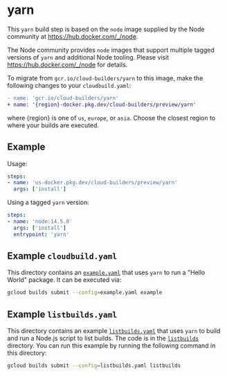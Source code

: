 # yarn

This `yarn` build step is based on the `node` image supplied by the Node
community at https://hub.docker.com/_/node.

The Node community provides `node` images that support multiple tagged versions
of `yarn` and additional Node tooling. Please visit https://hub.docker.com/_/node
for details.

To migrate from `gcr.io/cloud-builders/yarn` to this image, make the following
changes to your `cloudbuild.yaml`:

```diff
- name: 'gcr.io/cloud-builders/yarn'
+ name: '{region}-docker.pkg.dev/cloud-builders/preview/yarn'
```

where {region} is one of `us`, `europe`, or `asia`. Choose the closest region to
where your builds are executed.

## Example

Usage:

```yaml
steps:
- name: 'us-docker.pkg.dev/cloud-builders/preview/yarn'
  args: ['install']
```

Using a tagged `yarn` version:
```yaml
steps:
- name: 'node:14.5.0'
  args: ['install']
  entrypoint: 'yarn'
```

## Example `cloudbuild.yaml`

This directory contains an [`example.yaml`](example.yaml) that uses `yarn` to
run a "Hello World" package. It can be executed via:
```bash
gcloud builds submit --config=example.yaml example
```

## Example `listbuilds.yaml`

This directory contains an example [`listbuilds.yaml`](listbuilds.yaml) that
uses `yarn` to build and run a Node.js script to list builds. The code is in the
[`listbuilds`](listbuilds) directory.  You can run this example by running the
following command in this directory:
```bash
gcloud builds submit --config=listbuilds.yaml listbuilds
```

